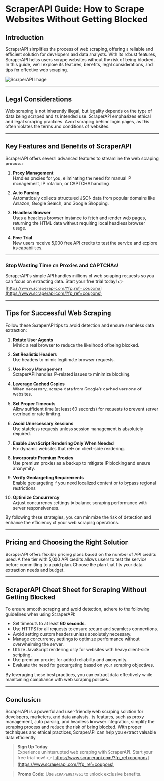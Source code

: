 # ScraperAPI Guide: How to Scrape Websites Without Getting Blocked

## Introduction

ScraperAPI simplifies the process of web scraping, offering a reliable and efficient solution for developers and data analysts. With its robust features, ScraperAPI helps users scrape websites without the risk of being blocked. In this guide, we'll explore its features, benefits, legal considerations, and tips for effective web scraping.

![ScraperAPI Image](https://cdn-images-1.readmedium.com/v2/resize:fit:800/0*k3FKQIrJqxB3mwc7)

---

## Legal Considerations

Web scraping is not inherently illegal, but legality depends on the type of data being scraped and its intended use. ScraperAPI emphasizes ethical and legal scraping practices. Avoid scraping behind login pages, as this often violates the terms and conditions of websites.

---

## Key Features and Benefits of ScraperAPI

ScraperAPI offers several advanced features to streamline the web scraping process:

1. **Proxy Management**  
   Handles proxies for you, eliminating the need for manual IP management, IP rotation, or CAPTCHA handling.

2. **Auto Parsing**  
   Automatically collects structured JSON data from popular domains like Amazon, Google Search, and Google Shopping.

3. **Headless Browser**  
   Uses a headless browser instance to fetch and render web pages, returning the HTML data without requiring local headless browser usage.

4. **Free Trial**  
   New users receive 5,000 free API credits to test the service and explore its capabilities.

---

### Stop Wasting Time on Proxies and CAPTCHAs!  
ScraperAPI's simple API handles millions of web scraping requests so you can focus on extracting data. Start your free trial today! 👉 [https://www.scraperapi.com/?fp_ref=coupons](https://www.scraperapi.com/?fp_ref=coupons)

---

## Tips for Successful Web Scraping

Follow these ScraperAPI tips to avoid detection and ensure seamless data extraction:

1. **Rotate User Agents**  
   Mimic a real browser to reduce the likelihood of being blocked.

2. **Set Realistic Headers**  
   Use headers to mimic legitimate browser requests.

3. **Use Proxy Management**  
   ScraperAPI handles IP-related issues to minimize blocking.

4. **Leverage Cached Copies**  
   When necessary, scrape data from Google’s cached versions of websites.

5. **Set Proper Timeouts**  
   Allow sufficient time (at least 60 seconds) for requests to prevent server overload or rate limiting.

6. **Avoid Unnecessary Sessions**  
   Use stateless requests unless session management is absolutely required.

7. **Enable JavaScript Rendering Only When Needed**  
   For dynamic websites that rely on client-side rendering.

8. **Incorporate Premium Proxies**  
   Use premium proxies as a backup to mitigate IP blocking and ensure anonymity.

9. **Verify Geotargeting Requirements**  
   Enable geotargeting if you need localized content or to bypass regional restrictions.

10. **Optimize Concurrency**  
    Adjust concurrency settings to balance scraping performance with server responsiveness.

By following these strategies, you can minimize the risk of detection and enhance the efficiency of your web scraping operations.

---

## Pricing and Choosing the Right Solution

ScraperAPI offers flexible pricing plans based on the number of API credits used. A free tier with 5,000 API credits allows users to test the service before committing to a paid plan. Choose the plan that fits your data extraction needs and budget.

---

## ScraperAPI Cheat Sheet for Scraping Without Getting Blocked

To ensure smooth scraping and avoid detection, adhere to the following guidelines when using ScraperAPI:

- Set timeouts to at least **60 seconds**.
- Use HTTPS for all requests to ensure secure and seamless connections.
- Avoid setting custom headers unless absolutely necessary.
- Manage concurrency settings to optimize performance without overwhelming the server.
- Utilize JavaScript rendering only for websites with heavy client-side scripting.
- Use premium proxies for added reliability and anonymity.
- Evaluate the need for geotargeting based on your scraping objectives.

By leveraging these best practices, you can extract data effectively while maintaining compliance with web scraping policies.

---

## Conclusion

ScraperAPI is a powerful and user-friendly web scraping solution for developers, marketers, and data analysts. Its features, such as proxy management, auto parsing, and headless browser integration, simplify the scraping process and reduce the risk of being blocked. With proper techniques and ethical practices, ScraperAPI can help you extract valuable data efficiently.

> **Sign Up Today**  
> Experience uninterrupted web scraping with ScraperAPI. Start your free trial now! 👉 [https://www.scraperapi.com/?fp_ref=coupons](https://www.scraperapi.com/?fp_ref=coupons)

> **Promo Code**: Use `SCRAPE9837861` to unlock exclusive benefits.

